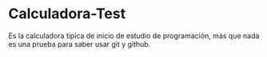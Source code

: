 # Calculadora-Test

Es la calculadora tipica de inicio de estudio de programación, más que nada es una prueba para saber usar git y github.

